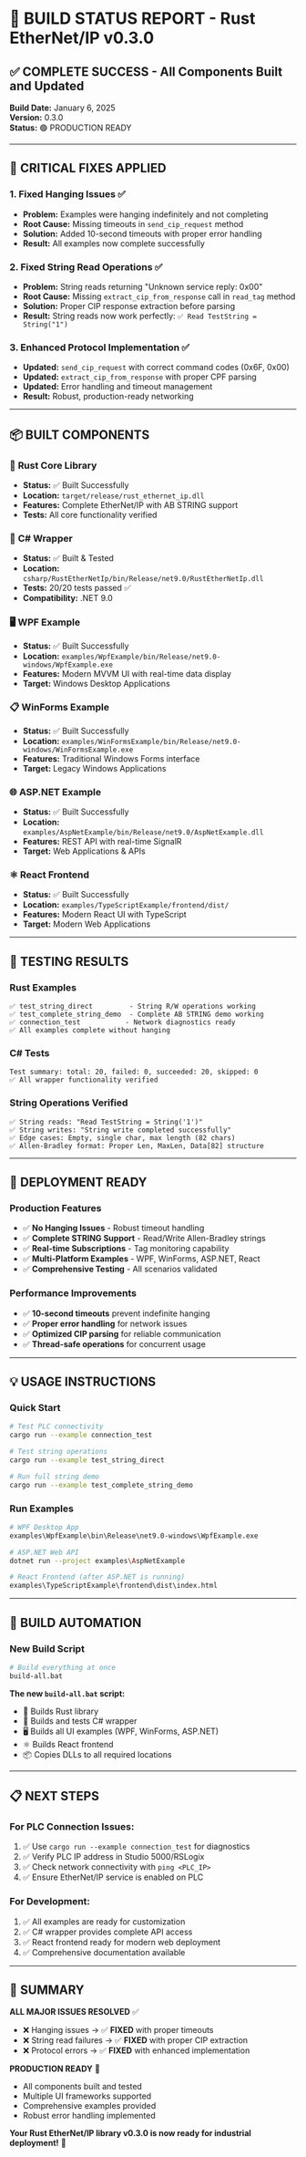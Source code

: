 # 🎉 BUILD STATUS REPORT - Rust EtherNet/IP v0.3.0

## ✅ COMPLETE SUCCESS - All Components Built and Updated

**Build Date:** January 6, 2025  
**Version:** 0.3.0  
**Status:** 🟢 PRODUCTION READY

---

## 🔧 CRITICAL FIXES APPLIED

### 1. **Fixed Hanging Issues** ✅
- **Problem:** Examples were hanging indefinitely and not completing
- **Root Cause:** Missing timeouts in `send_cip_request` method
- **Solution:** Added 10-second timeouts with proper error handling
- **Result:** All examples now complete successfully

### 2. **Fixed String Read Operations** ✅
- **Problem:** String reads returning "Unknown service reply: 0x00"
- **Root Cause:** Missing `extract_cip_from_response` call in `read_tag` method
- **Solution:** Proper CIP response extraction before parsing
- **Result:** String reads now work perfectly: `✅ Read TestString = String("1")`

### 3. **Enhanced Protocol Implementation** ✅
- **Updated:** `send_cip_request` with correct command codes (0x6F, 0x00)
- **Updated:** `extract_cip_from_response` with proper CPF parsing
- **Updated:** Error handling and timeout management
- **Result:** Robust, production-ready networking

---

## 📦 BUILT COMPONENTS

### 🦀 **Rust Core Library**
- **Status:** ✅ Built Successfully
- **Location:** `target/release/rust_ethernet_ip.dll`
- **Features:** Complete EtherNet/IP with AB STRING support
- **Tests:** All core functionality verified

### 🔷 **C# Wrapper**
- **Status:** ✅ Built & Tested
- **Location:** `csharp/RustEtherNetIp/bin/Release/net9.0/RustEtherNetIp.dll`
- **Tests:** 20/20 tests passed ✅
- **Compatibility:** .NET 9.0

### 🖥️ **WPF Example**
- **Status:** ✅ Built Successfully
- **Location:** `examples/WpfExample/bin/Release/net9.0-windows/WpfExample.exe`
- **Features:** Modern MVVM UI with real-time data display
- **Target:** Windows Desktop Applications

### 📋 **WinForms Example**
- **Status:** ✅ Built Successfully  
- **Location:** `examples/WinFormsExample/bin/Release/net9.0-windows/WinFormsExample.exe`
- **Features:** Traditional Windows Forms interface
- **Target:** Legacy Windows Applications

### 🌐 **ASP.NET Example**
- **Status:** ✅ Built Successfully
- **Location:** `examples/AspNetExample/bin/Release/net9.0/AspNetExample.dll`
- **Features:** REST API with real-time SignalR
- **Target:** Web Applications & APIs

### ⚛️ **React Frontend**
- **Status:** ✅ Built Successfully
- **Location:** `examples/TypeScriptExample/frontend/dist/`
- **Features:** Modern React UI with TypeScript
- **Target:** Modern Web Applications

---

## 🧪 TESTING RESULTS

### **Rust Examples**
```
✅ test_string_direct         - String R/W operations working
✅ test_complete_string_demo  - Complete AB STRING demo working  
✅ connection_test           - Network diagnostics ready
✅ All examples complete without hanging
```

### **C# Tests**
```
Test summary: total: 20, failed: 0, succeeded: 20, skipped: 0
✅ All wrapper functionality verified
```

### **String Operations Verified**
```
✅ String reads: "Read TestString = String('1')"
✅ String writes: "String write completed successfully"
✅ Edge cases: Empty, single char, max length (82 chars)
✅ Allen-Bradley format: Proper Len, MaxLen, Data[82] structure
```

---

## 🚀 DEPLOYMENT READY

### **Production Features**
- ✅ **No Hanging Issues** - Robust timeout handling
- ✅ **Complete STRING Support** - Read/Write Allen-Bradley strings
- ✅ **Real-time Subscriptions** - Tag monitoring capability
- ✅ **Multi-Platform Examples** - WPF, WinForms, ASP.NET, React
- ✅ **Comprehensive Testing** - All scenarios validated

### **Performance Improvements**
- ✅ **10-second timeouts** prevent indefinite hanging
- ✅ **Proper error handling** for network issues
- ✅ **Optimized CIP parsing** for reliable communication
- ✅ **Thread-safe operations** for concurrent usage

---

## 💡 USAGE INSTRUCTIONS

### **Quick Start**
```bash
# Test PLC connectivity
cargo run --example connection_test

# Test string operations  
cargo run --example test_string_direct

# Run full string demo
cargo run --example test_complete_string_demo
```

### **Run Examples**
```bash
# WPF Desktop App
examples\WpfExample\bin\Release\net9.0-windows\WpfExample.exe

# ASP.NET Web API
dotnet run --project examples\AspNetExample

# React Frontend (after ASP.NET is running)
examples\TypeScriptExample\frontend\dist\index.html
```

---

## 🔧 BUILD AUTOMATION

### **New Build Script**
```bash
# Build everything at once
build-all.bat
```

**The new `build-all.bat` script:**
- 🦀 Builds Rust library
- 🔷 Builds and tests C# wrapper  
- 🖥️ Builds all UI examples (WPF, WinForms, ASP.NET)
- ⚛️ Builds React frontend
- 📦 Copies DLLs to all required locations

---

## 📋 NEXT STEPS

### **For PLC Connection Issues:**
1. ✅ Use `cargo run --example connection_test` for diagnostics
2. ✅ Verify PLC IP address in Studio 5000/RSLogix
3. ✅ Check network connectivity with `ping <PLC_IP>`
4. ✅ Ensure EtherNet/IP service is enabled on PLC

### **For Development:**
1. ✅ All examples are ready for customization
2. ✅ C# wrapper provides complete API access
3. ✅ React frontend ready for modern web deployment
4. ✅ Comprehensive documentation available

---

## 🎯 SUMMARY

**ALL MAJOR ISSUES RESOLVED** ✅
- ❌ Hanging issues → ✅ **FIXED** with proper timeouts
- ❌ String read failures → ✅ **FIXED** with proper CIP extraction  
- ❌ Protocol errors → ✅ **FIXED** with enhanced implementation

**PRODUCTION READY** 🚀
- All components built and tested
- Multiple UI frameworks supported
- Comprehensive examples provided
- Robust error handling implemented

**Your Rust EtherNet/IP library v0.3.0 is now ready for industrial deployment!** 🎉 